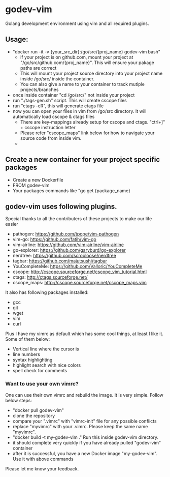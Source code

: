 # godev-vim
Golang development environment using vim and all required plugins.

## Usage: 

* "docker run -it -v {your_src_dir}:/go/src/{proj_name} godev-vim bash"
  * if your project is on github.com, mount your project at "/go/src/github.com/{proj_name}". This will ensure your pakage paths are correct
  * This will mount your project source directory into your project name inside /go/src/ inside the container. 
  * You can also give a name to your container to track mutiple projects/branches
* once inside container "cd /go/src/" not inside your project
* run "./tags-gen.sh" script. This will create cscope files
* run "ctags -cR", this will generate ctags file
* now you can open your files in vim from /go/src directory. It will automatically load cscope & ctags files
  * There are key-mappings already setup for cscope and ctags. "ctrl+]" + cscope instruction letter
  * Please refer "cscope_maps" link below for how to navigate your source code from inside vim.
  * 
  

## Create a new container for your project specific packages
* Create a new Dockerfile
* FROM godev-vim
* Your packages commands like "go get {package_name}


## godev-vim uses following plugins. 
Special thanks to all the contributers of these projects to make our life easier
* pathogen: https://github.com/tpope/vim-pathogen
* vim-go: https://github.com/fatih/vim-go
* vim-airline: https://github.com/vim-airline/vim-airline
* go-explorer: https://github.com/garyburd/go-explorer
* nerdtree: https://github.com/scrooloose/nerdtree
* tagbar: https://github.com/majutsushi/tagbar
* YouCompleteMe: https://github.com/Valloric/YouCompleteMe
* cscope: http://cscope.sourceforge.net/cscope_vim_tutorial.html
* ctags: http://ctags.sourceforge.net/
* cscope_maps: http://cscope.sourceforge.net/cscope_maps.vim


It also has following packages installed:
* gcc
* git
* wget
* vim
* curl
 
Plus I have my vimrc as default which has some cool things, at least I like it. Some of them below:
* Vertical line where the cursor is
* line numbers
* syntax highlighting
* highlight search with nice colors
* spell check for comments


### Want to use your own vimrc?
One can use their own vimrc and rebuild the image. It is very simple. Follow below steps:
* "docker pull godev-vim"
* clone the repository
* compare your ".vimrc" with "vimrc-init" file for any possible conflicts
* replace "myvimrc" with your .vimrc. Please keep the same name "myvimrc". 
* "docker build -t my-godev-vim ." Run this inside godev-vim directory.
* it should complete very quickly if you have already pulled "godev-vim" container
* after it is successful, you have a new Docker image "my-godev-vim". Use it with above commands

Please let me know your feedback.
